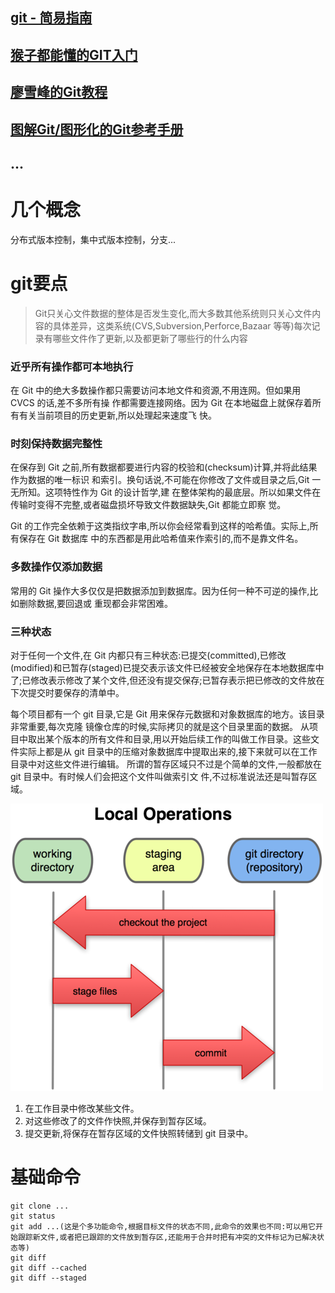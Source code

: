 ## [git - 简易指南](http://www.bootcss.com/p/git-guide/)
## [猴子都能懂的GIT入门](http://backlogtool.com/git-guide/cn/)
## [廖雪峰的Git教程](http://www.liaoxuefeng.com/wiki/0013739516305929606dd18361248578c67b8067c8c017b000)
## [图解Git/图形化的Git参考手册](http://blog.jobbole.com/22647/)
## ...

# 几个概念

分布式版本控制，集中式版本控制，分支...


# git要点

>Git只关心文件数据的整体是否发生变化,而大多数其他系统则只关心文件内容的具体差异，这类系统(CVS,Subversion,Perforce,Bazaar 等等)每次记录有哪些文件作了更新,以及都更新了哪些行的什么内容

### 近乎所有操作都可本地执行
在 Git 中的绝大多数操作都只需要访问本地文件和资源,不用连网。但如果用 CVCS 的话,差不多所有操
作都需要连接网络。因为 Git 在本地磁盘上就保存着所有有关当前项目的历史更新,所以处理起来速度飞
快。

### 时刻保持数据完整性

在保存到 Git 之前,所有数据都要进行内容的校验和(checksum)计算,并将此结果作为数据的唯一标识
和索引。换句话说,不可能在你修改了文件或目录之后,Git 一无所知。这项特性作为 Git 的设计哲学,建
在整体架构的最底层。所以如果文件在传输时变得不完整,或者磁盘损坏导致文件数据缺失,Git 都能立即察
觉。

Git 的工作完全依赖于这类指纹字串,所以你会经常看到这样的哈希值。实际上,所有保存在 Git 数据库
中的东西都是用此哈希值来作索引的,而不是靠文件名。

### 多数操作仅添加数据

常用的 Git 操作大多仅仅是把数据添加到数据库。因为任何一种不可逆的操作,比如删除数据,要回退或
重现都会非常困难。

### 三种状态

对于任何一个文件,在 Git 内都只有三种状态:已提交(committed),已修改(modified)和已暂存(staged)已提交表示该文件已经被安全地保存在本地数据库中了;已修改表示修改了某个文件,但还没有提交保存;已暂存表示把已修改的文件放在下次提交时要保存的清单中。

每个项目都有一个 git 目录,它是 Git 用来保存元数据和对象数据库的地方。该目录非常重要,每次克隆
镜像仓库的时候,实际拷贝的就是这个目录里面的数据。
从项目中取出某个版本的所有文件和目录,用以开始后续工作的叫做工作目录。这些文件实际上都是从 git
目录中的压缩对象数据库中提取出来的,接下来就可以在工作目录中对这些文件进行编辑。
所谓的暂存区域只不过是个简单的文件,一般都放在 git 目录中。有时候人们会把这个文件叫做索引文
件,不过标准说法还是叫暂存区域。

![三种状态](images/git-3-status.png)
1. 在工作目录中修改某些文件。
2. 对这些修改了的文件作快照,并保存到暂存区域。
3. 提交更新,将保存在暂存区域的文件快照转储到 git 目录中。

# 基础命令

```
git clone ...
git status
git add ...(这是个多功能命令,根据目标文件的状态不同,此命令的效果也不同:可以用它开始跟踪新文件,或者把已跟踪的文件放到暂存区,还能用于合并时把有冲突的文件标记为已解决状态等)
git diff
git diff --cached
git diff --staged
```

